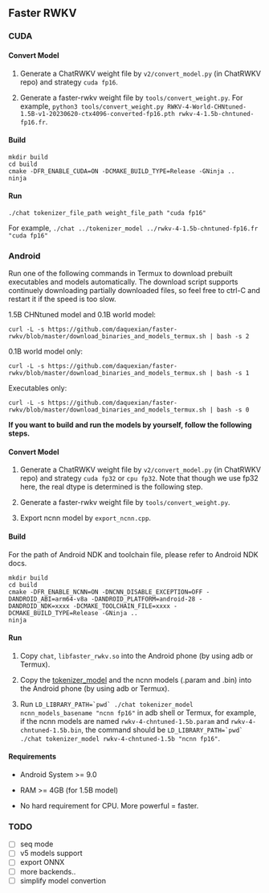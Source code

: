 ## Faster RWKV

### CUDA

#### Convert Model

1. Generate a ChatRWKV weight file by `v2/convert_model.py` (in ChatRWKV repo) and strategy `cuda fp16`.

2. Generate a faster-rwkv weight file by `tools/convert_weight.py`. For example, `python3 tools/convert_weight.py RWKV-4-World-CHNtuned-1.5B-v1-20230620-ctx4096-converted-fp16.pth rwkv-4-1.5b-chntuned-fp16.fr`.

#### Build

```
mkdir build
cd build
cmake -DFR_ENABLE_CUDA=ON -DCMAKE_BUILD_TYPE=Release -GNinja ..
ninja
```

#### Run

`./chat tokenizer_file_path weight_file_path "cuda fp16"`

For example, `./chat ../tokenizer_model ../rwkv-4-1.5b-chntuned-fp16.fr "cuda fp16"`

### Android

Run one of the following commands in Termux to download prebuilt executables and models automatically. The download script supports continuely downloading partially downloaded files, so feel free to ctrl-C and restart it if the speed is too slow.

1.5B CHNtuned model and 0.1B world model:

```
curl -L -s https://github.com/daquexian/faster-rwkv/blob/master/download_binaries_and_models_termux.sh | bash -s 2
```

0.1B world model only:

```
curl -L -s https://github.com/daquexian/faster-rwkv/blob/master/download_binaries_and_models_termux.sh | bash -s 1
```

Executables only:

```
curl -L -s https://github.com/daquexian/faster-rwkv/blob/master/download_binaries_and_models_termux.sh | bash -s 0
```

**If you want to build and run the models by yourself, follow the following steps.**

#### Convert Model

1. Generate a ChatRWKV weight file by `v2/convert_model.py` (in ChatRWKV repo) and strategy `cuda fp32` or `cpu fp32`. Note that though we use fp32 here, the real dtype is determined is the following step.

2. Generate a faster-rwkv weight file by `tools/convert_weight.py`.

3. Export ncnn model by `export_ncnn.cpp`.

#### Build

For the path of Android NDK and toolchain file, please refer to Android NDK docs.

```
mkdir build
cd build
cmake -DFR_ENABLE_NCNN=ON -DNCNN_DISABLE_EXCEPTION=OFF -DANDROID_ABI=arm64-v8a -DANDROID_PLATFORM=android-28 -DANDROID_NDK=xxxx -DCMAKE_TOOLCHAIN_FILE=xxxx -DCMAKE_BUILD_TYPE=Release -GNinja ..
ninja
```

#### Run

1. Copy `chat`, `libfaster_rwkv.so` into the Android phone (by using adb or Termux).

2. Copy the [tokenizer_model](https://github.com/daquexian/faster-rwkv/blob/master/tokenizer_model) and the ncnn models (.param and .bin) into the Android phone (by using adb or Termux).

3. Run ``LD_LIBRARY_PATH=`pwd` ./chat tokenizer_model ncnn_models_basename "ncnn fp16"`` in adb shell or Termux, for example, if the ncnn models are named `rwkv-4-chntuned-1.5b.param` and `rwkv-4-chntuned-1.5b.bin`, the command should be ``LD_LIBRARY_PATH=`pwd` ./chat tokenizer_model rwkv-4-chntuned-1.5b "ncnn fp16"``.

#### Requirements

* Android System >= 9.0

* RAM >= 4GB (for 1.5B model)

* No hard requirement for CPU. More powerful = faster.

### TODO

- [ ] seq mode
- [ ] v5 models support
- [ ] export ONNX
- [ ] more backends..
- [ ] simplify model convertion
